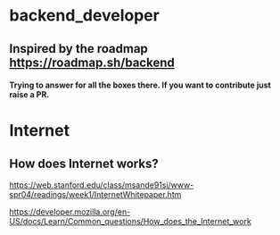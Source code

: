 # backend_developer

## Inspired by the roadmap https://roadmap.sh/backend 
#### Trying to answer for all the boxes there. If you want to contribute just raise a PR.

# Internet
## How does Internet works?

https://web.stanford.edu/class/msande91si/www-spr04/readings/week1/InternetWhitepaper.htm

https://developer.mozilla.org/en-US/docs/Learn/Common_questions/How_does_the_Internet_work
